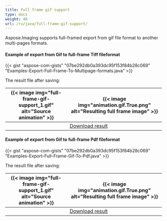 ```yaml
---
title: Full frame gif support
type: docs
weight: 40
url: /ru/java/full-frame-gif-support/
---
```


Aspose.Imaging supports full-framed export from gif file format to another multi-pages formats.
#### **Example of export from Gif to full-frame Tiff fileformat**
{{< gist "aspose-com-gists" "07be292db0a393dc95f153f84b28c069" "Examples-Export-Full-Frame-To-Multipage-formats.java" >}}


The result file after saving:

| {{< image img="full-frame-gif-support_1.gif" alt="Source animation" >}} | {{< image img="animation.gif.True.png" alt="Resulting full frame image" >}}              |
| ---------------------------------------------------- | ----------------------------------------- |
|                                                      | [Download result](animation.gif.True.tif) |

#### **Example of export from Gif to full-frame Pdf fileformat**
{{< gist "aspose-com-gists" "07be292db0a393dc95f153f84b28c069" "Examples-Export-Full-Frame-Gif-To-Pdf.java" >}}

The result file after saving:

| {{< image img="full-frame-gif-support_1.gif" alt="Source animation" >}} | {{< image img="animation.gif.True.png" alt="Resulting full frame image" >}}                 |
| ---------------------------------------------------- | ------------------------------------------- |
|                                                      | [Download result](transparent_orig.gif.pdf) |